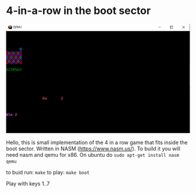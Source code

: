# 4-in-a-row in the boot sector

![Test Image 1](screen1.png)

Hello, this is small implementation of the 4 in a row game that fits inside the boot sector.
Written in NASM (https://www.nasm.us/).
To build it you will need nasm and qemu for x86. On ubuntu do `sudo apt-get install nasm qemu`

to buid run: `make` to play: `make boot`

Play with keys 1..7
